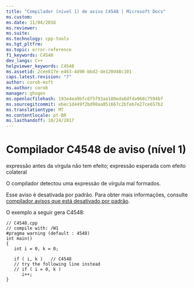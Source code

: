 ```yaml
---
title: "Compilador (nível 1) de aviso C4548 | Microsoft Docs"
ms.custom: 
ms.date: 11/04/2016
ms.reviewer: 
ms.suite: 
ms.technology: cpp-tools
ms.tgt_pltfrm: 
ms.topic: error-reference
f1_keywords: C4548
dev_langs: C++
helpviewer_keywords: C4548
ms.assetid: 2cee817e-e463-4d90-bbd2-de120d48c101
caps.latest.revision: "7"
author: corob-msft
ms.author: corob
manager: ghogen
ms.openlocfilehash: 193e4ea9bfc6f5f93aa180eda6dfda968c7594bf
ms.sourcegitcommit: ebec1d449f2bd98aa851667c2bfeb7e27ce657b2
ms.translationtype: MT
ms.contentlocale: pt-BR
ms.lasthandoff: 10/24/2017
---
```

# <a name="compiler-warning-level-1-c4548"></a>Compilador C4548 de aviso (nível 1)
expressão antes da vírgula não tem efeito; expressão esperada com efeito colateral  
  
 O compilador detectou uma expressão de vírgula mal formados.  
  
 Esse aviso é desativada por padrão. Para obter mais informações, consulte [compilador avisos que está desativado por padrão](../../preprocessor/compiler-warnings-that-are-off-by-default.md).  
  
 O exemplo a seguir gera C4548:  
  
```  
// C4548.cpp  
// compile with: /W1  
#pragma warning (default : 4548)  
int main()  
{  
   int i = 0, k = 0;  
  
   if ( i, k )   // C4548  
   // try the following line instead  
   // if ( i = 0, k )  
      i++;  
}  
```